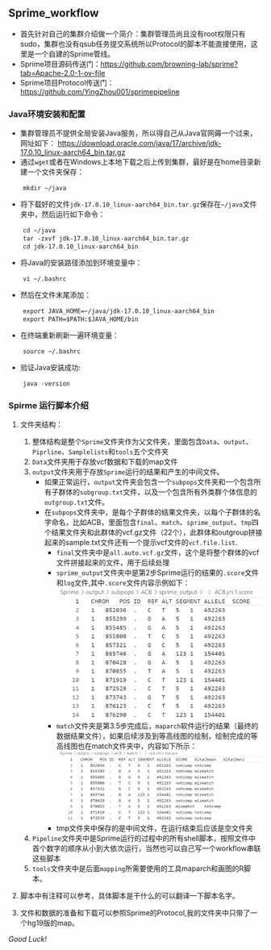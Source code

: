 ## Sprime_workflow
- 首先针对自己的集群介绍做一个简介：集群管理员尚且没有root权限只有sudo，集群也没有qsub任务提交系统所以Protocol的脚本不能直接使用，这里是一个自建的Sprime管线。
- Sprime项目源码传送门：https://github.com/browning-lab/sprime?tab=Apache-2.0-1-ov-file
- Sprime项目Protocol传送门：https://github.com/YingZhou001/sprimepipeline
### Java环境安装和配置
- 集群管理员不提供全局安装Java服务，所以得自己从Java官网薅一个过来，网址如下：
https://download.oracle.com/java/17/archive/jdk-17.0.10_linux-aarch64_bin.tar.gz
- 通过`wget`或者在Windows上本地下载之后上传到集群，最好是在home目录新建一个文件夹保存：
```shell
    mkdir ~/java
```
- 将下载好的文件`jdk-17.0.10_linux-aarch64_bin.tar.gz`保存在`~/java`文件夹中，然后运行如下命令：
```shell
    cd ~/java
    tar -zxvf jdk-17.0.10_linux-aarch64_bin.tar.gz
    cd jdk-17.0.10_linux-aarch64_bin
```
- 将Java的安装路径添加到环境变量中：
```shell
    vi ~/.bashrc
```
- 然后在文件末尾添加：
```shell
    export JAVA_HOME=~/java/jdk-17.0.10_linux-aarch64_bin   
    export PATH=$PATH:$JAVA_HOME/bin
```
- 在终端重新刷新一遍环境变量：
```shell
    source ~/.bashrc
```

- 验证Java安装成功:
```shell
    java -version
```

### Spirme 运行脚本介绍

1. 文件夹结构：
    1. 整体结构是整个`Sprime`文件夹作为父文件夹，里面包含`Data`、`output`、`Piprline`、`Samplelists`和`tools`五个文件夹
    2. `Data`文件夹用于存放vcf数据和下载的map文件
    3. `output`文件夹用于存放`Sprime`运行的结果和产生的中间文件。
        - 如果正常运行，`output`文件夹会包含一个`subpops`文件夹和一个包含所有子群体的`subgroup.txt`文件，以及一个包含所有外类群个体信息的`outgroup.txt`文件。
        - 在`subpops`文件夹中，是每个子群体的结果文件夹，以每个子群体的名字命名，比如ACB，里面包含`final`、`match`、`sprime_output`、`tmp`四个结果文件夹和此群体的vcf.gz文件（22个），此群体和outgroup拼接起来的sample.txt文件还有一个提示vcf文件的`vcf.file.list`.
            - `final`文件夹中是`all.auto.vcf.gz`文件，这个是将整个群体的vcf文件拼接起来的文件，用于后续处理
            - `sprime_output`文件夹中是第2步Sprime运行的结果的`.score`文件和`log`文件,其中`.score`文件内容示例如下：
        ![score](./Src/Score_file_content.png)
            - `match`文件夹是第3.5步完成后，`maparch`软件运行的结果（最终的数据结果文件），如果后续涉及到等高线图的绘制，绘制完成的等高线图也在match文件夹中，内容如下所示：
        ![mscore](./Src/mScore_file_content.png)
            - tmp文件夹中保存的是中间文件，在运行结束后应该是空文件夹
    4. `Pipeline`文件夹中是Sprime运行的过程中的所有shell脚本，按照文件中首个数字的顺序从小到大依次运行，当然也可以自己写一个workflow串联这些脚本
    5. `tools`文件夹中是后面`mapping`所需要使用的工具maparch和画图的R脚本。

2. 脚本中有注释可以参考，具体脚本是干什么的可以翻译一下脚本名字。 

3. 文件和数据的准备和下载可以参照Sprime的Protocol,我的文件夹中只带了一个hg19版的map。

*Good Luck!*
